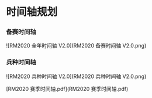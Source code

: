 # 时间轴规划

### 备赛时间轴

![RM2020 全年时间轴 V2.0](RM2020 备赛时间轴 V2.0.png)

### 兵种时间轴

![RM2020 兵种时间轴 V2.0](RM2020 兵种时间轴 V2.0.png)

 [RM2020 赛季时间轴.pdf](RM2020 赛季时间轴.pdf) 